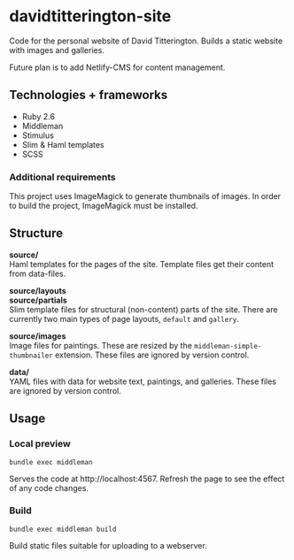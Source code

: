 # davidtitterington-site

Code for the personal website of David Titterington.
Builds a static website with images and galleries.

Future plan is to add Netlify-CMS for content management.

## Technologies + frameworks

- Ruby 2.6
- Middleman
- Stimulus
- Slim & Haml templates
- SCSS

### Additional requirements

This project uses ImageMagick to generate thumbnails of images.
In order to build the project, ImageMagick must be installed.

## Structure

**source/**  
Haml templates for the pages of the site. Template files get their content from data-files.

**source/layouts**  
**source/partials**  
Slim template files for structural (non-content) parts of the site. There are currently two main types of page layouts, `default` and `gallery`.

**source/images**  
Image files for paintings. These are resized by the `middleman-simple-thumbnailer` extension.
These files are ignored by version control.

**data/**  
YAML files with data for website text, paintings, and galleries.
These files are ignored by version control.

## Usage

### Local preview

```
bundle exec middleman
```

Serves the code at http://localhost:4567. Refresh the page to see the effect of any code changes.

### Build

```
bundle exec middleman build
```

Build static files suitable for uploading to a webserver.
